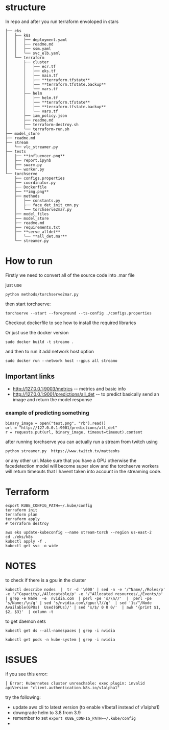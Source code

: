 # structure
In repo and after you run terraform envoloped in stars
```
├── eks
│   ├── k8s
│   │   ├── deployment.yaml
│   │   ├── readme.md
│   │   ├── ssm.yaml
│   │   └── svc_elb.yaml
│   └── terraform
│       ├── cluster
│       │   ├── ecr.tf
│       │   ├── eks.tf
│       │   ├── main.tf
│       │   ├── **terraform.tfstate**
│       │   ├── **terraform.tfstate.backup**
│       │   └── vars.tf
│       ├── helm
│       │   ├── helm.tf
│       │   ├── **terraform.tfstate**
│       │   ├── **terraform.tfstate.backup**
│       │   └── vars.tf
│       ├── iam_policy.json
│       ├── readme.md
│       ├── terraform-destroy.sh
│       └── terraform-run.sh
├── model_store
├── readme.md
├── stream
│   └── vlc_streamer.py
├── tests
│   ├── **influencer.png**
│   ├── report.ipynb
│   ├── swarm.py
│   └── worker.py
└── torchserve
    ├── configs.properties
    ├── coordinator.py
    ├── Dockerfile
    ├── **img.png**
    ├── methods
    │   ├── constants.py
    │   ├── face_det_init_cnn.py
    │   └── torchserve2mar.py
    ├── model_files
    ├── model_store
    ├── readme.md
    ├── requirements.txt
    ├── **serve_alldet**
    │   └── **all_det.mar**
    └── streamer.py

```
# How to run

Firstly we need to convert all of the source code into .mar file

just use 
```
python methods/torchserve2mar.py
```

then start torchserve:
```
torchserve --start --foreground --ts-config ./configs.properties
```

Checkout dockerfile to see how to install the required libraries 

Or just use the docker version

```
sudo docker build -t streamo .
```

and then to run it add network host option

```
sudo docker run --network host --gpus all streamo 
```


## Important links

- http://127.0.0.1:9003/metrics -- metrics and basic info
- http://127.0.0.1:9001/predictions/all_det -- to predict basically send an image and return the model response


### example of predicting something 

```
binary_image = open("test.png", "rb").read()
url = "http://127.0.0.1:9001/predictions/all_det"
r = requests.put(url, binary_image, timeout=timeout).content

```

after running torchserve you can actually run a stream from twitch using 

```
python streamer.py  https://www.twitch.tv/matteohs
```

or any other url. Make sure that you have a GPU otherwise the facedetection model will become super slow and the torchserve workers will return timeouts that I havent taken into account in the streaming code.


# Terraform


```
export KUBE_CONFIG_PATH=~/.kube/config
terraform init
terraform plan
terraform apply
# terraform destroy
```

```
aws eks update-kubeconfig --name stream-torch --region us-east-2
cd ./eks/k8s
kubectl apply -f .
kubectl get svc -o wide
```

# NOTES

to check if there is a gpu in the cluster

```
kubectl describe nodes  |  tr -d '\000' | sed -n -e '/^Name/,/Roles/p' -e '/^Capacity/,/Allocatable/p' -e '/^Allocated resources/,/Events/p'  | grep -e Name  -e  nvidia.com  | perl -pe 's/\n//'  |  perl -pe 's/Name:/\n/g' | sed 's/nvidia.com\/gpu:\?//g'  | sed '1s/^/Node Available(GPUs)  Used(GPUs)/' | sed 's/$/ 0 0 0/'  | awk '{print $1, $2, $3}'  | column -t

```


to get daemon sets

```
kubectl get ds --all-namespaces | grep -i nvidia
```

```
kubectl get pods -n kube-system | grep -i nvidia
```

# ISSUES
if you see this error:
```
│ Error: Kubernetes cluster unreachable: exec plugin: invalid apiVersion "client.authentication.k8s.io/v1alpha1"
```
try the following:
* update aws cli to latest version (to enable v1beta1 instead of v1alpha1)
* downgrade helm to 3.8 from 3.9
* remember to set `export KUBE_CONFIG_PATH=~/.kube/config`
* 